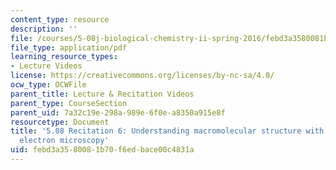 ```yaml
---
content_type: resource
description: ''
file: /courses/5-08j-biological-chemistry-ii-spring-2016/febd3a3580081b70f6edbace00c4831a_MIT5_08jS16r6_handout.pdf
file_type: application/pdf
learning_resource_types:
- Lecture Videos
license: https://creativecommons.org/licenses/by-nc-sa/4.0/
ocw_type: OCWFile
parent_title: Lecture & Recitation Videos
parent_type: CourseSection
parent_uid: 7a32c19e-298a-989e-6f0e-a8350a915e8f
resourcetype: Document
title: '5.08 Recitation 6: Understanding macromolecular structure with transmission
  electron microscopy'
uid: febd3a35-8008-1b70-f6ed-bace00c4831a
---
```

